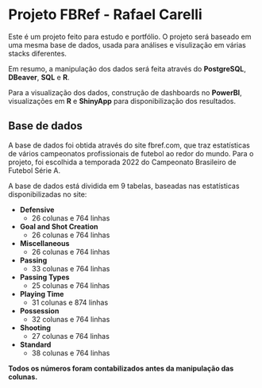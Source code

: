 ﻿# Projeto FBRef - Rafael Carelli

Este é um projeto feito para estudo e portfólio. O projeto será baseado em uma mesma base de dados, usada para análises e visulização em várias stacks diferentes. 

Em resumo, a manipulação dos dados será feita através do **PostgreSQL**, **DBeaver**, **SQL** e **R**.

Para a visualização dos dados, construção de dashboards no **PowerBI**, visualizações em **R** e **ShinyApp** para disponibilização dos resultados.

## Base de dados

A base de dados foi obtida através do site fbref.com, que traz estatísticas de vários campeonatos profissionais de futebol ao redor do mundo. Para o projeto, foi escolhida a temporada 2022 do Campeonato Brasileiro de Futebol Série A.

A base de dados está dividida em 9 tabelas, baseadas nas estatísticas disponibilizadas no site:

 - **Defensive**
	 - 26 colunas e 764 linhas
 - **Goal and Shot Creation**
	 - 26 colunas e 764 linhas
 - **Miscellaneous**
	 - 26 colunas e 764 linhas
 - **Passing**
	 - 33 colunas e 764 linhas
 - **Passing Types**
	 - 25 colunas e 764 linhas
 - **Playing Time**
	 - 31 colunas e 874 linhas
 - **Possession**
	 - 32 colunas e 764 linhas
 - **Shooting**
	 - 27 colunas e 764 linhas
 - **Standard**
	 - 38 colunas e 764 linhas

**Todos os números foram contabilizados antes da manipulação das colunas.**
